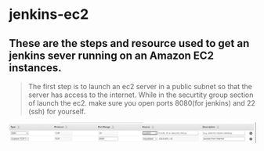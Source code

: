 # jenkins-ec2


## These are the steps and resource used to get an jenkins sever running on an Amazon EC2 instances.


> The first step is to launch an ec2 server in a public subnet so that the server has access to the internet. 
While in the securtity group section of launch the ec2. make sure you open ports 8080(for jenkins) and 22 (ssh) for yourself.

<img src = "images/sg-public.png">
